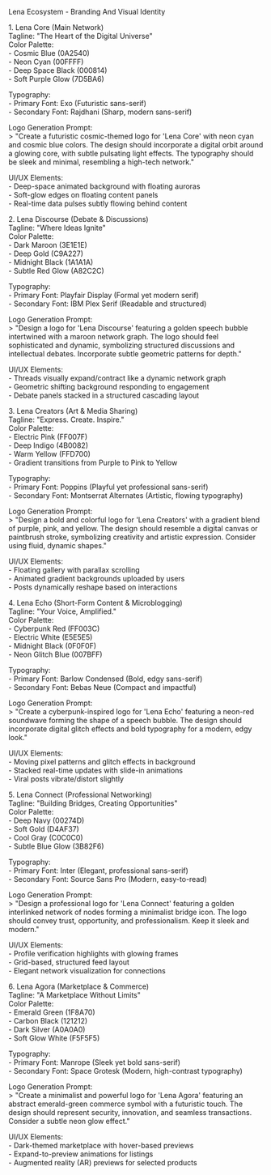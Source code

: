 Lena Ecosystem \- Branding And Visual Identity

1\. Lena Core (Main Network)  
Tagline: "The Heart of the Digital Universe"  
Color Palette:  
\- Cosmic Blue (0A2540)  
\- Neon Cyan (00FFFF)  
\- Deep Space Black (000814)  
\- Soft Purple Glow (7D5BA6)

Typography:  
\- Primary Font: Exo (Futuristic sans-serif)  
\- Secondary Font: Rajdhani (Sharp, modern sans-serif)

Logo Generation Prompt:  
\> "Create a futuristic cosmic-themed logo for 'Lena Core' with neon cyan and cosmic blue colors. The design should incorporate a digital orbit around a glowing core, with subtle pulsating light effects. The typography should be sleek and minimal, resembling a high-tech network."

UI/UX Elements:  
\- Deep-space animated background with floating auroras  
\- Soft-glow edges on floating content panels  
\- Real-time data pulses subtly flowing behind content

2\. Lena Discourse (Debate & Discussions)  
Tagline: "Where Ideas Ignite"  
Color Palette:  
\- Dark Maroon (3E1E1E)  
\- Deep Gold (C9A227)  
\- Midnight Black (1A1A1A)  
\- Subtle Red Glow (A82C2C)

Typography:  
\- Primary Font: Playfair Display (Formal yet modern serif)  
\- Secondary Font: IBM Plex Serif (Readable and structured)

Logo Generation Prompt:  
\> "Design a logo for 'Lena Discourse' featuring a golden speech bubble intertwined with a maroon network graph. The logo should feel sophisticated and dynamic, symbolizing structured discussions and intellectual debates. Incorporate subtle geometric patterns for depth."

UI/UX Elements:  
\- Threads visually expand/contract like a dynamic network graph  
\- Geometric shifting background responding to engagement  
\- Debate panels stacked in a structured cascading layout

3\. Lena Creators (Art & Media Sharing)  
Tagline: "Express. Create. Inspire."  
Color Palette:  
\- Electric Pink (FF007F)  
\- Deep Indigo (4B0082)  
\- Warm Yellow (FFD700)  
\- Gradient transitions from Purple to Pink to Yellow

Typography:  
\- Primary Font: Poppins (Playful yet professional sans-serif)  
\- Secondary Font: Montserrat Alternates (Artistic, flowing typography)

Logo Generation Prompt:  
\> "Design a bold and colorful logo for 'Lena Creators' with a gradient blend of purple, pink, and yellow. The design should resemble a digital canvas or paintbrush stroke, symbolizing creativity and artistic expression. Consider using fluid, dynamic shapes."

UI/UX Elements:  
\- Floating gallery with parallax scrolling  
\- Animated gradient backgrounds uploaded by users  
\- Posts dynamically reshape based on interactions

4\. Lena Echo (Short-Form Content & Microblogging)  
Tagline: "Your Voice, Amplified."  
Color Palette:  
\- Cyberpunk Red (FF003C)  
\- Electric White (E5E5E5)  
\- Midnight Black (0F0F0F)  
\- Neon Glitch Blue (007BFF)

Typography:  
\- Primary Font: Barlow Condensed (Bold, edgy sans-serif)  
\- Secondary Font: Bebas Neue (Compact and impactful)

Logo Generation Prompt:  
\> "Create a cyberpunk-inspired logo for 'Lena Echo' featuring a neon-red soundwave forming the shape of a speech bubble. The design should incorporate digital glitch effects and bold typography for a modern, edgy look."

UI/UX Elements:  
\- Moving pixel patterns and glitch effects in background  
\- Stacked real-time updates with slide-in animations  
\- Viral posts vibrate/distort slightly

5\. Lena Connect (Professional Networking)  
Tagline: "Building Bridges, Creating Opportunities"  
Color Palette:  
\- Deep Navy (00274D)  
\- Soft Gold (D4AF37)  
\- Cool Gray (C0C0C0)  
\- Subtle Blue Glow (3B82F6)

Typography:  
\- Primary Font: Inter (Elegant, professional sans-serif)  
\- Secondary Font: Source Sans Pro (Modern, easy-to-read)

Logo Generation Prompt:  
\> "Design a professional logo for 'Lena Connect' featuring a golden interlinked network of nodes forming a minimalist bridge icon. The logo should convey trust, opportunity, and professionalism. Keep it sleek and modern."

UI/UX Elements:  
\- Profile verification highlights with glowing frames  
\- Grid-based, structured feed layout  
\- Elegant network visualization for connections

6\. Lena Agora (Marketplace & Commerce)  
Tagline: "A Marketplace Without Limits"  
Color Palette:  
\- Emerald Green (1F8A70)  
\- Carbon Black (121212)  
\- Dark Silver (A0A0A0)  
\- Soft Glow White (F5F5F5)

Typography:  
\- Primary Font: Manrope (Sleek yet bold sans-serif)  
\- Secondary Font: Space Grotesk (Modern, high-contrast typography)

Logo Generation Prompt:  
\> "Create a minimalist and powerful logo for 'Lena Agora' featuring an abstract emerald-green commerce symbol with a futuristic touch. The design should represent security, innovation, and seamless transactions. Consider a subtle neon glow effect."

UI/UX Elements:  
\- Dark-themed marketplace with hover-based previews  
\- Expand-to-preview animations for listings  
\- Augmented reality (AR) previews for selected products


